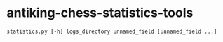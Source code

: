 # antiking-chess-statistics-tools

    statistics.py [-h] logs_directory unnamed_field [unnamed_field ...]